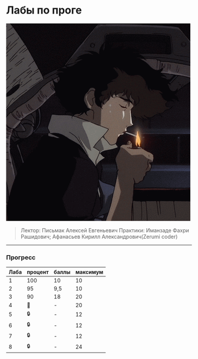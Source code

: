 # Лабы по проге
![ProgLabsGif](https://github.com/bilyardvmetro/ITMO-System-Application-Software/blob/main/gifs/programmingLabReadme.gif)

> Лектор: Письмак Алексей Евгеньевич
> Практики: Иманзаде Фахри Рашидович; Афанасьев Кирилл Александрович(Zerumi coder)

---

### Прогресс
| Лаба | процент | баллы | максимум |
| ---- | ------- | ----- | -------- | 
|   1  |   100   |  10   |    10    |
|   2  |   95    |  9,5  |    10    |
|   3  |   90    |  18   |    20    |
|   4  |   🚧    |   -   |    20    |
|   5  |  :lock: |   -   |    12    |
|   6  |  :lock: |   -   |    12    |
|   7  |  :lock: |   -   |    12    |
|   8  |  :lock: |   -   |    24    |
